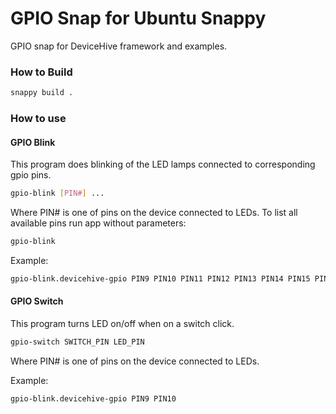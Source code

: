 # GPIO Snap for Ubuntu Snappy
GPIO snap for DeviceHive framework and examples. 

### How to Build
```bash
snappy build .
```


### How to use

#### GPIO Blink

This program does blinking of the LED lamps connected to corresponding gpio pins.

```bash
gpio-blink [PIN#] ...
```
Where PIN# is one of pins on the device connected to LEDs. To list all available pins run app without parameters:
```bash
gpio-blink
```

Example:
```bash
gpio-blink.devicehive-gpio PIN9 PIN10 PIN11 PIN12 PIN13 PIN14 PIN15 PIN16
```


#### GPIO Switch

This program turns LED on/off when on a switch click.

```bash
gpio-switch SWITCH_PIN LED_PIN
```
Where PIN# is one of pins on the device connected to LEDs. 

Example:
```bash
gpio-blink.devicehive-gpio PIN9 PIN10
```

